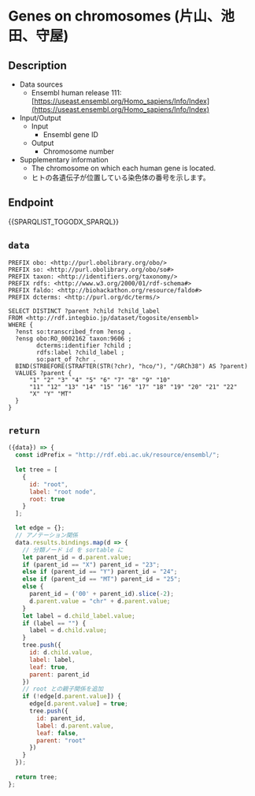 # Genes on chromosomes (片山、池田、守屋)

## Description

- Data sources
    - Ensembl human release 111: [https://useast.ensembl.org/Homo_sapiens/Info/Index](https://useast.ensembl.org/Homo_sapiens/Info/Index)
- Input/Output
    -  Input
        - Ensembl gene ID
    - Output
        - Chromosome number
- Supplementary information
    - The chromosome on which each human gene is located.
    - ヒトの各遺伝子が位置している染色体の番号を示します。

## Endpoint

{{SPARQLIST_TOGODX_SPARQL}}

## `data`

```sparql
PREFIX obo: <http://purl.obolibrary.org/obo/>
PREFIX so: <http://purl.obolibrary.org/obo/so#>
PREFIX taxon: <http://identifiers.org/taxonomy/>
PREFIX rdfs: <http://www.w3.org/2000/01/rdf-schema#>
PREFIX faldo: <http://biohackathon.org/resource/faldo#>
PREFIX dcterms: <http://purl.org/dc/terms/>

SELECT DISTINCT ?parent ?child ?child_label
FROM <http://rdf.integbio.jp/dataset/togosite/ensembl>
WHERE {
  ?enst so:transcribed_from ?ensg .
  ?ensg obo:RO_0002162 taxon:9606 ;
        dcterms:identifier ?child ;
        rdfs:label ?child_label ;
        so:part_of ?chr .
  BIND(STRBEFORE(STRAFTER(STR(?chr), "hco/"), "/GRCh38") AS ?parent)
  VALUES ?parent {
      "1" "2" "3" "4" "5" "6" "7" "8" "9" "10"
      "11" "12" "13" "14" "15" "16" "17" "18" "19" "20" "21" "22"
      "X" "Y" "MT"
  }
}
```

## `return`

```javascript
({data}) => {
  const idPrefix = "http://rdf.ebi.ac.uk/resource/ensembl/";
  
  let tree = [
    {
      id: "root",
      label: "root node",
      root: true
    }
  ];

  let edge = {};
  // アノテーション関係
  data.results.bindings.map(d => {
    // 分類ノード id を sortable に
    let parent_id = d.parent.value;
    if (parent_id == "X") parent_id = "23";
    else if (parent_id == "Y") parent_id = "24";
    else if (parent_id == "MT") parent_id = "25";
    else {
      parent_id = ('00' + parent_id).slice(-2);
      d.parent.value = "chr" + d.parent.value;
    }
    let label = d.child_label.value;
    if (label == "") {
      label = d.child.value;
    }
    tree.push({
      id: d.child.value,
      label: label,
      leaf: true,
      parent: parent_id
    })
    // root との親子関係を追加
    if (!edge[d.parent.value]) {
      edge[d.parent.value] = true;
      tree.push({     
        id: parent_id,
        label: d.parent.value,
        leaf: false,
        parent: "root"
      })
    }
  });
  
  return tree;
};
```